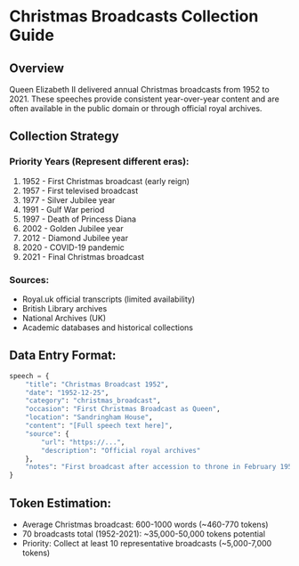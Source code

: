 
# Christmas Broadcasts Collection Guide

## Overview
Queen Elizabeth II delivered annual Christmas broadcasts from 1952 to 2021.
These speeches provide consistent year-over-year content and are often available
in the public domain or through official royal archives.

## Collection Strategy

### Priority Years (Represent different eras):
1. 1952 - First Christmas broadcast (early reign)
2. 1957 - First televised broadcast
3. 1977 - Silver Jubilee year
4. 1991 - Gulf War period
5. 1997 - Death of Princess Diana
6. 2002 - Golden Jubilee year
7. 2012 - Diamond Jubilee year
8. 2020 - COVID-19 pandemic
9. 2021 - Final Christmas broadcast

### Sources:
- Royal.uk official transcripts (limited availability)
- British Library archives
- National Archives (UK)
- Academic databases and historical collections

## Data Entry Format:

```python
speech = {
    "title": "Christmas Broadcast 1952",
    "date": "1952-12-25",
    "category": "christmas_broadcast",
    "occasion": "First Christmas Broadcast as Queen",
    "location": "Sandringham House",
    "content": "[Full speech text here]",
    "source": {
        "url": "https://...",
        "description": "Official royal archives"
    },
    "notes": "First broadcast after accession to throne in February 1952"
}
```

## Token Estimation:
- Average Christmas broadcast: 600-1000 words (~460-770 tokens)
- 70 broadcasts total (1952-2021): ~35,000-50,000 tokens potential
- Priority: Collect at least 10 representative broadcasts (~5,000-7,000 tokens)
